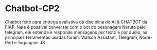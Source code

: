 # Chatbot-CP2
Chatbot feito para entrega avaliativa da disciplina de AI &amp; CHATBOT da FIAP. Nele é possível conversar com o bot do pesonagem Naruto pelo telegram, ele entende e responde mensagens por texto e por áudio, as principais ferramentas usadas foram: Watson Assistant, Telegram, Node-Red e linguagem JS
